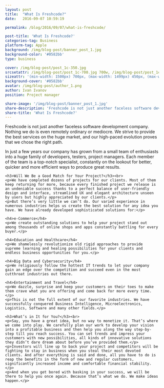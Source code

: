```yaml
---
layout: post
title:  "What Is Freshcode?"
date:   2016-09-07 10:59:19

permalink: /blog/2016/09/07/what-is-freshcode/

post-title: 'What Is Freshcode?'
categories-tag: Business
platform-tag: Apple
background: /img/blog-post/banner_post_1.jpg
background-color: '#0582bb'
type: business

cover: /img/blog-post/post_1c-350.jpg
srcsetattr: /img/blog-post/post_1c-700.jpg 700w, /img/blog-post/post_1c-450.jpg 450w, /img/blog-post/post_1c-350.jpg 350w
sizeattr: '(min-width: 1500px) 700px, (max-width: 1499px) 450px, (max-width: 1000px) 350px, 700px'
background-cover: '#0582bb'
avatar: /img/blog-post/author_1.png
author: Ivan Ivanov
position: Project manager

share-image: '/img/blog-post/banner_post_1.jpg'
share-description: 'Freshcode is not just another faceless software development company. Nothing we do is even remotely ordinary or mediocre. We strive to provide the best services on the huge market, and our high-paced evolution proves that we chose the right path.'
share-title: 'What Is Freshcode?'
---
```


<div class="post-body p-t-6rem">
    <p>Freshcode is not just another faceless software development company. Nothing we do is even remotely ordinary or mediocre. We strive to provide the best services on the huge market, and our high-paced evolution proves that we chose the right path.</p>
    <p>In just a few years our company has grown from a small team of enthusiasts into a huge family of developers, testers, project managers. Each member of the team is a top-notch specialist, constantly on the lookout for better, quicker and more efficient ways to produce great results.</p>
    
    <h3>Will We Be a Good Match for Your Project?</h3><br>
    <p>We have completed dozens of projects for our clients. Most of them keep returning for more, because every finished project we release is an undeniable success thanks to a perfect balance of user-friendly design and interface, streamlined UX and elegant architecture unseen by users but highly appreciated by our clients.</p>
    <p>But there’s very little we can’t do. Our varied experience in numerous industries helps us create the best solution for any idea you have. We have already developed sophisticated solutions for:</p>
    
    <h4>e-Commerce</h4>
    <p>We create outstanding solutions to help your project stand out among thousands of online shops and apps constantly battling for every buyer.</p>
    
    <h4>Education and Healthcare</h4>
    <p>We shamelessly revolutionize old rigid approaches to provide supreme learning and healing possibilities for your clients and endless business opportunities for you.</p> 
    
    <h4>Big Data and Cybersecurity</h4>
    <p>We religiously follow the hottest IT trends to let your company gain an edge over the competition and succeed even in the most cutthroat industries out there.
    
    <h4>Entertainment and Travel</h4>
    <p>We dazzle, surprise and keep your customers on their toes to make them crave what you are offering and come back for more every time.</p>
    <p>This is not the full extent of our favorite industries. We have successfully conquered Business Intelligence, Microelectronics, Logistics, Software and many other fields.</p>
    
    <h3>What’s in It for You?</h3><br>
    <p>Say, you have a great idea, but no way to monetize it. That’s where we come into play. We carefully plan our work to develop your vision into a profitable business and then help you along the way step-by-step till you reach success. You can set trends and impress your customers with new possibilities, all kinds of innovative solutions they didn’t dare dream about before you’ve provided them.</p>
    <p>Investors will line up to back your project and competitors will be fighting to stay in business when you steal their most devoted clients. And after everything is said and done, all you have to do is reap the benefits in the form of new and regular customers, significantly increased income and comfortable financial stability.</p>
    <p>And when you get bored with basking in your success, we will be there to help you once again. Because that’s what we do. We make ideas happen.</p>
